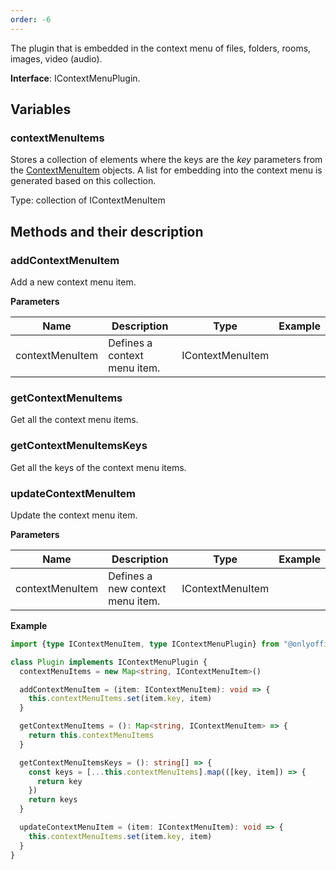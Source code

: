 ```yaml
---
order: -6
---
```


The plugin that is embedded in the context menu of files, folders, rooms, images, video (audio).

**Interface**: IContextMenuPlugin.

## Variables

### contextMenuItems

Stores a collection of elements where the keys are the *key* parameters from the [ContextMenuItem](../../Plugin%20Items/ContextMenuItem/index.md) objects. A list for embedding into the context menu is generated based on this collection.

Type: collection of IContextMenuItem

## Methods and their description

### addContextMenuItem

Add a new context menu item.

**Parameters**

| Name            | Description                  | Type             | Example |
| --------------- | ---------------------------- | ---------------- | ------- |
| contextMenuItem | Defines a context menu item. | IContextMenuItem |         |

### getContextMenuItems

Get all the context menu items.

### getContextMenuItemsKeys

Get all the keys of the context menu items.

### updateContextMenuItem

Update the context menu item.

**Parameters**

| Name            | Description                      | Type             | Example |
| --------------- | -------------------------------- | ---------------- | ------- |
| contextMenuItem | Defines a new context menu item. | IContextMenuItem |         |

**Example**

``` ts
import {type IContextMenuItem, type IContextMenuPlugin} from "@onlyoffice/docspace-plugin-sdk"

class Plugin implements IContextMenuPlugin {
  contextMenuItems = new Map<string, IContextMenuItem>()

  addContextMenuItem = (item: IContextMenuItem): void => {
    this.contextMenuItems.set(item.key, item)
  }

  getContextMenuItems = (): Map<string, IContextMenuItem> => {
    return this.contextMenuItems
  }

  getContextMenuItemsKeys = (): string[] => {
    const keys = [...this.contextMenuItems].map(([key, item]) => {
      return key
    })
    return keys
  }

  updateContextMenuItem = (item: IContextMenuItem): void => {
    this.contextMenuItems.set(item.key, item)
  }
}
```
